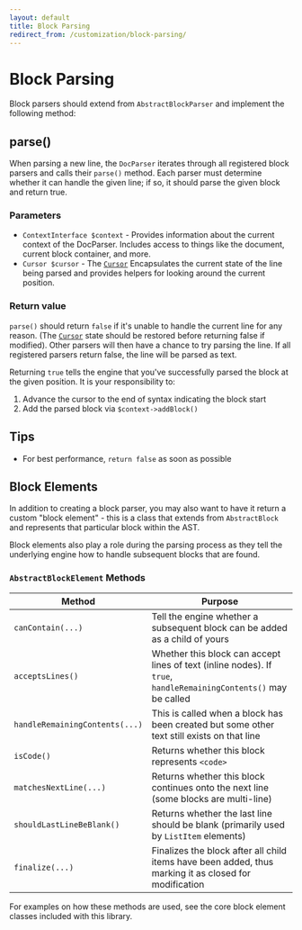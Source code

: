 ```yaml
---
layout: default
title: Block Parsing
redirect_from: /customization/block-parsing/
---
```


Block Parsing
=============

Block parsers should extend from `AbstractBlockParser` and implement the following method:

## parse()

When parsing a new line, the `DocParser` iterates through all registered block parsers and calls their `parse()` method.  Each parser must determine whether it can handle the given line; if so, it should parse the given block and return true.

### Parameters

* `ContextInterface $context` - Provides information about the current context of the DocParser. Includes access to things like the document, current block container, and more.
* `Cursor $cursor` - The [`Cursor`](/0.18/customization/cursor/) Encapsulates the current state of the line being parsed and provides helpers for looking around the current position.

### Return value

`parse()` should return `false` if it's unable to handle the current line for any reason.  (The [`Cursor`](/0.18/customization/cursor/) state should be restored before returning false if modified). Other parsers will then have a chance to try parsing the line.  If all registered parsers return false, the line will be parsed as text.

Returning `true` tells the engine that you've successfully parsed the block at the given position.  It is your responsibility to:

1. Advance the cursor to the end of syntax indicating the block start
2. Add the parsed block via `$context->addBlock()`

## Tips

* For best performance, `return false` as soon as possible

## Block Elements

In addition to creating a block parser, you may also want to have it return a custom "block element" - this is a class that extends from `AbstractBlock` and represents that particular block within the AST.

Block elements also play a role during the parsing process as they tell the underlying engine how to handle subsequent blocks that are found.

### `AbstractBlockElement` Methods

| Method                         | Purpose                                                                                                          |
| ------------------------------ | ---------------------------------------------------------------------------------------------------------------- |
| `canContain(...)`              | Tell the engine whether a subsequent block can be added as a child of yours                                      |
| `acceptsLines()`               | Whether this block can accept lines of text (inline nodes). If `true`, `handleRemainingContents()` may be called |
| `handleRemainingContents(...)` | This is called when a block has been created but some other text still exists on that line                       |
| `isCode()`                     | Returns whether this block represents `<code>`                                                                   |
| `matchesNextLine(...)`         | Returns whether this block continues onto the next line (some blocks are multi-line)                             |
| `shouldLastLineBeBlank()`      | Returns whether the last line should be blank (primarily used by `ListItem` elements)                            |
| `finalize(...)`                | Finalizes the block after all child items have been added, thus marking it as closed for modification            |

For examples on how these methods are used, see the core block element classes included with this library.
